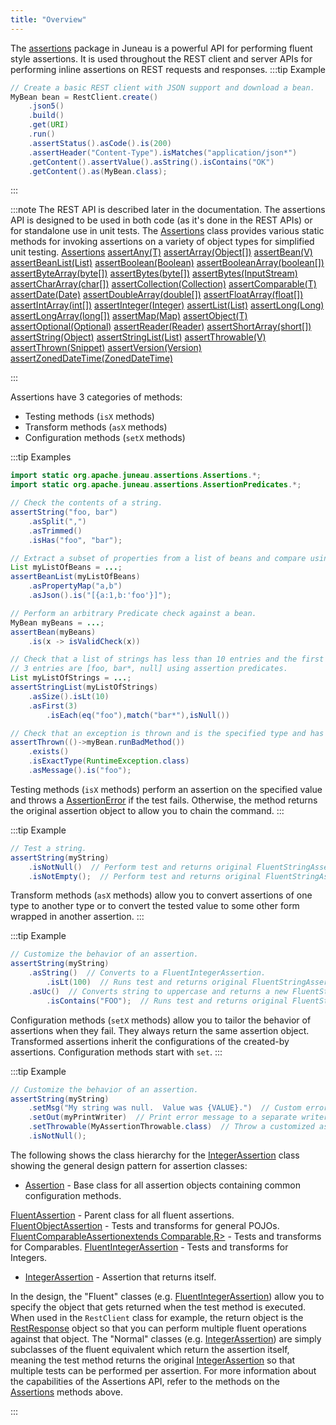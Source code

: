 ```yaml
---
title: "Overview"
---
```


The [assertions]({{API_DOCS}}/org/apache/juneau/assertions.html) package in Juneau is a powerful API for performing fluent style assertions.
It is used throughout the REST client and server APIs for performing inline assertions on REST requests and responses.
:::tip Example


```java
// Create a basic REST client with JSON support and download a bean.
MyBean bean = RestClient.create()
    .json5()
    .build()
    .get(URI)
    .run()
    .assertStatus().asCode().is(200)
    .assertHeader("Content-Type").isMatches("application/json*")
    .getContent().assertValue().asString().isContains("OK")
    .getContent().as(MyBean.class);
```


:::

:::note
The REST API is described later in the documentation.
The assertions API is designed to be used in both code (as it's done in the REST APIs) or for standalone
use in unit tests.
The [Assertions]({{API_DOCS}}/org/apache/juneau/assertions/Assertions.html) class provides various static methods for invoking assertions on a variety
of object types for simplified unit testing.
<tree>
<node-0><java-class>[Assertions]({{API_DOCS}}/org/apache/juneau/assertions/Assertions.html)</java-class></node-0>
<node-1><java-method>[assertAny(T)]({{API_DOCS}}/org/apache/juneau/assertions/Assertions.html#assertAny(Object))</java-method></node-1>
<node-1><java-method>[assertArray(Object[])]({{API_DOCS}}/org/apache/juneau/assertions/Assertions.html#assertArray(Object[]))</java-method></node-1>
<node-1><java-method>[assertBean(V)]({{API_DOCS}}/org/apache/juneau/assertions/Assertions.html#assertBean(Object))</java-method></node-1>
<node-1><java-method>[assertBeanList(List)]({{API_DOCS}}/org/apache/juneau/assertions/Assertions.html#assertBeanList(List))</java-method></node-1>
<node-1><java-method>[assertBoolean(Boolean)]({{API_DOCS}}/org/apache/juneau/assertions/Assertions.html#assertBoolean(Boolean))</java-method></node-1>
<node-1><java-method>[assertBooleanArray(boolean[])]({{API_DOCS}}/org/apache/juneau/assertions/Assertions.html#assertBooleanArray(boolean[]))</java-method></node-1>
<node-1><java-method>[assertByteArray(byte[])]({{API_DOCS}}/org/apache/juneau/assertions/Assertions.html#assertByteArray(byte[]))</java-method></node-1>
<node-1><java-method>[assertBytes(byte[])]({{API_DOCS}}/org/apache/juneau/assertions/Assertions.html#assertBytes(byte[]))</java-method></node-1>
<node-1><java-method>[assertBytes(InputStream)]({{API_DOCS}}/org/apache/juneau/assertions/Assertions.html#assertBytes(InputStream))</java-method></node-1>
<node-1><java-method>[assertCharArray(char[])]({{API_DOCS}}/org/apache/juneau/assertions/Assertions.html#assertCharArray(char[]))</java-method></node-1>
<node-1><java-method>[assertCollection(Collection)]({{API_DOCS}}/org/apache/juneau/assertions/Assertions.html#assertCollection(Collection))</java-method></node-1>
<node-1><java-method>[assertComparable(T)]({{API_DOCS}}/org/apache/juneau/assertions/Assertions.html#assertComparable(Comparable))</java-method></node-1>
<node-1><java-method>[assertDate(Date)]({{API_DOCS}}/org/apache/juneau/assertions/Assertions.html#assertDate(Date))</java-method></node-1>
<node-1><java-method>[assertDoubleArray(double[])]({{API_DOCS}}/org/apache/juneau/assertions/Assertions.html#assertDoubleArray(double[]))</java-method></node-1>
<node-1><java-method>[assertFloatArray(float[])]({{API_DOCS}}/org/apache/juneau/assertions/Assertions.html#assertFloatArray(float[]))</java-method></node-1>
<node-1><java-method>[assertIntArray(int[])]({{API_DOCS}}/org/apache/juneau/assertions/Assertions.html#assertIntArray(int[]))</java-method></node-1>
<node-1><java-method>[assertInteger(Integer)]({{API_DOCS}}/org/apache/juneau/assertions/Assertions.html#assertInteger(Integer))</java-method></node-1>
<node-1><java-method>[assertList(List)]({{API_DOCS}}/org/apache/juneau/assertions/Assertions.html#assertList(List))</java-method></node-1>
<node-1><java-method>[assertLong(Long)]({{API_DOCS}}/org/apache/juneau/assertions/Assertions.html#assertLong(Long))</java-method></node-1>
<node-1><java-method>[assertLongArray(long[])]({{API_DOCS}}/org/apache/juneau/assertions/Assertions.html#assertLongArray(long[]))</java-method></node-1>
<node-1><java-method>[assertMap(Map)]({{API_DOCS}}/org/apache/juneau/assertions/Assertions.html#assertMap(Map))</java-method></node-1>
<node-1><java-method>[assertObject(T)]({{API_DOCS}}/org/apache/juneau/assertions/Assertions.html#assertObject(Object))</java-method></node-1>
<node-1><java-method>[assertOptional(Optional)]({{API_DOCS}}/org/apache/juneau/assertions/Assertions.html#assertOptional(Optional))</java-method></node-1>
<node-1><java-method>[assertReader(Reader)]({{API_DOCS}}/org/apache/juneau/assertions/Assertions.html#assertReader(Reader))</java-method></node-1>
<node-1><java-method>[assertShortArray(short[])]({{API_DOCS}}/org/apache/juneau/assertions/Assertions.html#assertShortArray(short[]))</java-method></node-1>
<node-1><java-method>[assertString(Object)]({{API_DOCS}}/org/apache/juneau/assertions/Assertions.html#assertString(Object))</java-method></node-1>
<node-1><java-method>[assertStringList(List)]({{API_DOCS}}/org/apache/juneau/assertions/Assertions.html#assertStringList(List))</java-method></node-1>
<node-1><java-method>[assertThrowable(V)]({{API_DOCS}}/org/apache/juneau/assertions/Assertions.html#assertThrowable(Throwable))</java-method></node-1>
<node-1><java-method>[assertThrown(Snippet)]({{API_DOCS}}/org/apache/juneau/assertions/Assertions.html#assertThrown(Snippet))</java-method></node-1>
<node-1><java-method>[assertVersion(Version)]({{API_DOCS}}/org/apache/juneau/assertions/Assertions.html#assertVersion(Version))</java-method></node-1>
<node-1><java-method>[assertZonedDateTime(ZonedDateTime)]({{API_DOCS}}/org/apache/juneau/assertions/Assertions.html#assertZonedDateTime(ZonedDateTime))</java-method></node-1>
</tree>

:::

Assertions have 3 categories of methods:
- Testing methods (`isX` methods)
- Transform methods (`asX` methods)
- Configuration methods (`setX` methods)

:::tip Examples


```java
import static org.apache.juneau.assertions.Assertions.*;
import static org.apache.juneau.assertions.AssertionPredicates.*;

// Check the contents of a string.
assertString("foo, bar")
    .asSplit(",")
    .asTrimmed()
    .isHas("foo", "bar");

// Extract a subset of properties from a list of beans and compare using Simplified JSON.
List myListOfBeans = ...;
assertBeanList(myListOfBeans)
    .asPropertyMap("a,b")
    .asJson().is("[{a:1,b:'foo'}]");

// Perform an arbitrary Predicate check against a bean.
MyBean myBeans = ...;
assertBean(myBeans)
    .is(x -> isValidCheck(x))

// Check that a list of strings has less than 10 entries and the first
// 3 entries are [foo, bar*, null] using assertion predicates.
List myListOfStrings = ...;
assertStringList(myListOfStrings)
    .asSize().isLt(10)
    .asFirst(3)
        .isEach(eq("foo"),match("bar*"),isNull())

// Check that an exception is thrown and is the specified type and has the specified message.
assertThrown(()->myBean.runBadMethod())
    .exists()
    .isExactType(RuntimeException.class)
    .asMessage().is("foo");
```


Testing methods (`isX` methods) perform an assertion on the specified value and throws a [AssertionError]({{API_DOCS}}/java/lang/AssertionError.html) if
the test fails.  Otherwise, the method returns the original assertion object to allow you to chain the command.
:::

:::tip Example


```java
// Test a string.
assertString(myString)
    .isNotNull()  // Perform test and returns original FluentStringAssertion.
    .isNotEmpty();  // Perform test and returns original FluentStringAssertion.
```


Transform methods (`asX` methods) allow you to convert assertions of one type to another type or to convert the tested value to
some other form wrapped in another assertion.
:::

:::tip Example


```java
// Customize the behavior of an assertion.
assertString(myString)
    .asString()  // Converts to a FluentIntegerAssertion.
        .isLt(100)  // Runs test and returns original FluentStringAssertion.
    .asUc()  // Converts string to uppercase and returns a new FluentStringAssertion.
        .isContains("FOO");  // Runs test and returns original FluentStringAssertion.
```


Configuration methods (`setX` methods) allow you to tailor the behavior of assertions when they fail.  They always return the same assertion object.
Transformed assertions inherit the configurations of the created-by assertions.  Configuration methods start with `set`.
:::

:::tip Example


```java
// Customize the behavior of an assertion.
assertString(myString)
    .setMsg("My string was null.  Value was {VALUE}.")  // Custom error message when error occurs.
    .setOut(myPrintWriter)  // Print error message to a separate writer.
    .setThrowable(MyAssertionThrowable.class)  // Throw a customized assertion exception.
    .isNotNull();
```


The following shows the class hierarchy for the [IntegerAssertion]({{API_DOCS}}/org/apache/juneau/assertions/IntegerAssertion.html) class showing the general
design pattern for assertion classes:
- [Assertion]({{API_DOCS}}/org/apache/juneau/assertions/Assertion.html) - Base class for all assertion objects containing common configuration methods.

[FluentAssertion]({{API_DOCS}}/org/apache/juneau/assertions/FluentAssertion.html) - Parent class for all fluent assertions.
[FluentObjectAssertion]({{API_DOCS}}/org/apache/juneau/assertions/FluentObjectAssertion.html) - Tests and transforms for general POJOs.
[FluentComparableAssertionextends Comparable,R>]({{API_DOCS}}/org/apache/juneau/assertions/FluentComparableAssertion.html) - Tests and transforms for Comparables.
[FluentIntegerAssertion]({{API_DOCS}}/org/apache/juneau/assertions/FluentIntegerAssertion.html) - Tests and transforms for Integers.
- [IntegerAssertion]({{API_DOCS}}/org/apache/juneau/assertions/IntegerAssertion.html) - Assertion that returns itself.

In the design, the "Fluent" classes (e.g. [FluentIntegerAssertion]({{API_DOCS}}/org/apache/juneau/assertions/FluentIntegerAssertion.html)) allow you to specify the object
that gets returned when the test method is executed.  When used in the `RestClient` class for example, the return
object is the [RestResponse]({{API_DOCS}}/org/apache/juneau/rest/client/RestResponse.html) object so that you can perform multiple fluent operations against that object.
The "Normal" classes (e.g. [IntegerAssertion]({{API_DOCS}}/org/apache/juneau/assertions/IntegerAssertion.html)) are simply subclasses of the fluent equivalent
which return the assertion itself, meaning the test method returns the original [IntegerAssertion]({{API_DOCS}}/org/apache/juneau/assertions/IntegerAssertion.html)
so that multiple tests can be performed per assertion.
For more information about the capabilities of the Assertions API, refer to the methods on the [Assertions]({{API_DOCS}}/org/apache/juneau/assertions/Assertions.html) methods
above.

:::
